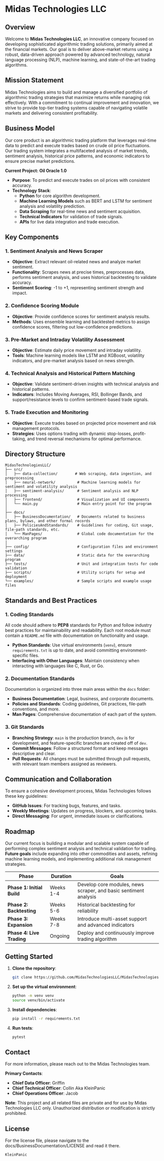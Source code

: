 # Midas Technologies LLC

## Overview

Welcome to **Midas Technologies LLC**, an innovative company focused on developing sophisticated algorithmic trading solutions, primarily aimed at the financial markets. Our goal is to deliver above-market returns using a robust, data-driven approach powered by advanced technology, natural language processing (NLP), machine learning, and state-of-the-art trading algorithms.

## Mission Statement

Midas Technologies aims to build and manage a diversified portfolio of algorithmic trading strategies that maximize returns while managing risk effectively. With a commitment to continual improvement and innovation, we strive to provide top-tier trading systems capable of navigating volatile markets and delivering consistent profitability.

## Business Model

Our core product is an algorithmic trading platform that leverages real-time data to predict and execute trades based on crude oil price fluctuations. Our trading system integrates a multifaceted analysis of market trends, sentiment analysis, historical price patterns, and economic indicators to ensure precise market predictions.

**Current Project: Oil Oracle 1.0**

- **Purpose**: To predict and execute trades on oil prices with consistent accuracy.
- **Technology Stack**:
  - **Python** for core algorithm development.
  - **Machine Learning Models** such as BERT and LSTM for sentiment analysis and volatility prediction.
  - **Data Scraping** for real-time news and sentiment acquisition.
  - **Technical Indicators** for validation of trade signals.
  - **APIs** for live data integration and trade execution.

## Key Components

### 1. **Sentiment Analysis and News Scraper**
   - **Objective**: Extract relevant oil-related news and analyze market sentiment.
   - **Functionality**: Scrapes news at precise times, preprocesses data, performs sentiment analysis, and uses historical backtesting to validate accuracy.
   - **Sentiment Scoring**: -1 to +1, representing sentiment strength and impact.

### 2. **Confidence Scoring Module**
   - **Objective**: Provide confidence scores for sentiment analysis results.
   - **Methods**: Uses ensemble learning and backtested metrics to assign confidence scores, filtering out low-confidence predictions.

### 3. **Pre-Market and Intraday Volatility Assessment**
   - **Objective**: Estimate daily price movement and intraday volatility.
   - **Tools**: Machine learning models like LSTM and XGBoost, volatility indicators, and pre-market analysis based on news strength.

### 4. **Technical Analysis and Historical Pattern Matching**
   - **Objective**: Validate sentiment-driven insights with technical analysis and historical patterns.
   - **Indicators**: Includes Moving Averages, RSI, Bollinger Bands, and support/resistance levels to confirm sentiment-based trade signals.

### 5. **Trade Execution and Monitoring**
   - **Objective**: Execute trades based on projected price movement and risk management protocols.
   - **Strategies**: Uses options trading with dynamic stop-losses, profit-taking, and trend reversal mechanisms for optimal performance.

## Directory Structure

```
MidasTechnologiesLLC/
├── src/
│   ├── data-collection/        # Web scraping, data ingestion, and preprocessing
│   ├── neural-network/          # Machine learning models for sentiment and volatility analysis
│   ├── sentiment-analysis/      # Sentiment analysis and NLP processing
│   ├── frontend/                # Visualization and UI components
│   └── main.py                  # Main entry point for the program
│
├── docs/
│   ├── BusinessDocumentation/   # Documents related to business plans, bylaws, and other formal records
│   ├── PoliciesAndStandards/    # Guidelines for coding, Git usage, file-path standards, etc.
│   └── ManPages/                # Global code documentation for the overarching program
│
├── config/                      # Configuration files and environment settings
├── data/                        # Static data for the overarching program
├── tests/                       # Unit and integration tests for code validation
├── scripts/                     # Utility scripts for setup and deployment
└── examples/                    # Sample scripts and example usage files
```

## Standards and Best Practices

### 1. **Coding Standards**

All code should adhere to **PEP8** standards for Python and follow industry best practices for maintainability and readability. Each root module must contain a `README.md` file with documentation on functionality and usage.

- **Python Standards**: Use virtual environments (`venv`), ensure `requirements.txt` is up to date, and avoid committing environment-specific files.
- **Interfacing with Other Languages**: Maintain consistency when interacting with languages like C, Rust, or Go.

### 2. **Documentation Standards**

Documentation is organized into three main areas within the `docs` folder:
- **Business Documentation**: Legal, business, and corporate documents.
- **Policies and Standards**: Coding guidelines, Git practices, file-path conventions, and more.
- **Man Pages**: Comprehensive documentation of each part of the system.

### 3. **Git Standards**

- **Branching Strategy**: `main` is the production branch, `dev` is for development, and feature-specific branches are created off of `dev`.
- **Commit Messages**: Follow a structured format and keep messages descriptive and clear.
- **Pull Requests**: All changes must be submitted through pull requests, with relevant team members assigned as reviewers.

## Communication and Collaboration

To ensure a cohesive development process, Midas Technologies follows these key guidelines:

- **GitHub Issues**: For tracking bugs, features, and tasks.
- **Weekly Meetings**: Updates on progress, blockers, and upcoming tasks.
- **Direct Messaging**: For urgent, immediate issues or clarifications.

## Roadmap

Our current focus is building a modular and scalable system capable of performing complex sentiment analysis and technical validation for trading. **Future goals** include expanding into other commodities and assets, refining machine learning models, and implementing additional risk management strategies.

| Phase                       | Duration   | Goals |
|-----------------------------|------------|-------|
| **Phase 1: Initial Build**  | Weeks 1-4  | Develop core modules, news scraper, and basic sentiment analysis |
| **Phase 2: Backtesting**    | Weeks 5-6  | Historical backtesting for reliability |
| **Phase 3: Expansion**      | Weeks 7-8  | Introduce multi-asset support and advanced indicators |
| **Phase 4: Live Trading**   | Ongoing    | Deploy and continuously improve trading algorithm |

## Getting Started

1. **Clone the repository**:
   ```bash
   git clone https://github.com/MidasTechnologiesLLC/MidasTechnologies.git
   ```
2. **Set up the virtual environment**:
   ```bash
   python -m venv venv
   source venv/bin/activate
   ```
3. **Install dependencies**:
   ```bash
   pip install -r requirements.txt
   ```
4. **Run tests**:
   ```bash
   pytest
   ```

## Contact

For more information, please reach out to the Midas Technologies team.

**Primary Contacts**:
- **Chief Data Officer**: Griffin 
- **Chief Technical Officer**: Collin Aka KleinPanic
- **Chief Operations Officer**: Jacob 

**Note**: This project and all related files are private and for use by Midas Technologies LLC only. Unauthorized distribution or modification is strictly prohibited.

## License

For the license file, please navigate to the docs/BusinessDocumentation/LICENSE and read it there. 

``` Author
KleinPanic
```
